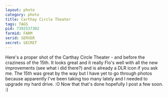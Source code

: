 ```yaml
---
layout: photo
category: photo
title: Carthay Circle Theater
tags: TAGS
pid: 7392537302
farmid: FARM
serid: SERVER
secret: SECRET
---
```



Here's a proper shot of the Carthay Circle Theater - and before the craziness of the 15th. It looks great and it really Flo's well with all the new improvements (see what i did there?) and is already a DLR icon if you ask me. The 15th was great by the way but I have yet to go through photos because apparently I've been taking too many lately and I needed to upgrade my hard drive. :O Now that that's done hopefully I post a few soon. :)
